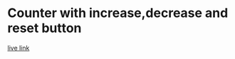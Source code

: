 # Counter with increase,decrease and reset button

[live link](https://roaring-madeleine-c8e438.netlify.app)